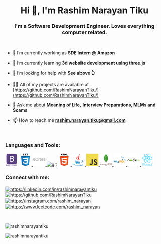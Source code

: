 <!--
### Hi there 👋
Here are some ideas to get you started:

- 🔭 I’m currently working on ...
- 🌱 I’m currently learning ...
- 👯 I’m looking to collaborate on ...
- 🤔 I’m looking for help with ...
- 💬 Ask me about ...
- 📫 How to reach me: ...
- 😄 Pronouns: ...
- ⚡ Fun fact: ...
-->


<h1 align="center">Hi 👋, I'm Rashim Narayan Tiku</h1>
<h3 align="center">I'm a Software Development Engineer. Loves everything computer related.</h3>
<br>

- 🔭 I’m currently working as **SDE Intern @ Amazon**

- 🌱 I’m currently learning **3d website development using three.js**

- 🤔 I’m looking for help with **See above 👆** 

- 👨‍💻 All of my projects are available at [https://github.com/RashimNarayanTiku/](https://github.com/RashimNarayanTiku/)

- 💬 Ask me about **Meaning of Life, Interview Preparations, MLMs and Scams**

- 📫 How to reach me **rashim.narayan.tiku@gmail.com**


<br>
<h3 align="left">Languages and Tools:</h3>
<p align="left"> <a href="https://getbootstrap.com" target="_blank"> <img src="https://raw.githubusercontent.com/devicons/devicon/master/icons/bootstrap/bootstrap-plain-wordmark.svg" alt="bootstrap" width="40" height="40"/></a> <a href="https://www.w3schools.com/cpp/" target="_blank"> </a> <a href="https://www.w3schools.com/css/" target="_blank"> <img src="https://raw.githubusercontent.com/devicons/devicon/master/icons/css3/css3-original-wordmark.svg" alt="css3" width="40" height="40"/> </a> <a href="https://expressjs.com" target="_blank"> <img src="https://raw.githubusercontent.com/devicons/devicon/master/icons/express/express-original-wordmark.svg" alt="express" width="40" height="40"/> </a> <img src="https://www.vectorlogo.zone/logos/git-scm/git-scm-icon.svg" alt="git" width="40" height="40"/> </a> <a href="https://www.w3.org/html/" target="_blank"> <img src="https://raw.githubusercontent.com/devicons/devicon/master/icons/html5/html5-original-wordmark.svg" alt="html5" width="40" height="40"/> </a> <a href="https://www.java.com" target="_blank"> <img src="https://raw.githubusercontent.com/devicons/devicon/master/icons/java/java-original.svg" alt="java" width="40" height="40"/> </a> <a href="https://developer.mozilla.org/en-US/docs/Web/JavaScript" target="_blank"> <img src="https://raw.githubusercontent.com/devicons/devicon/master/icons/javascript/javascript-original.svg" alt="javascript" width="40" height="40"/> </a> <a href="https://www.mongodb.com/" target="_blank"> <img src="https://raw.githubusercontent.com/devicons/devicon/master/icons/mongodb/mongodb-original-wordmark.svg" alt="mongodb" width="40" height="40"/> </a> <a href="https://www.mysql.com/" target="_blank"> <img src="https://raw.githubusercontent.com/devicons/devicon/master/icons/mysql/mysql-original-wordmark.svg" alt="mysql" width="40" height="40"/> </a> <a href="https://nodejs.org" target="_blank"> <img src="https://raw.githubusercontent.com/devicons/devicon/master/icons/nodejs/nodejs-original-wordmark.svg" alt="nodejs" width="40" height="40"/> </a> <a href="https://reactjs.org/" target="_blank"> <img src="https://raw.githubusercontent.com/devicons/devicon/master/icons/react/react-original-wordmark.svg" alt="react" width="40" height="40"/> </a></p>


<h3 align="left">Connect with me:</h3>
<p align="left">
<a href="https://linkedin.com/in/rashimnarayantiku" target="blank"><img align="center" src="https://cdn.jsdelivr.net/npm/simple-icons@3.0.1/icons/linkedin.svg" alt="https://linkedin.com/in/rashimnarayantiku" height="30" width="40" /></a>
<a href="https://github.com/RashimNarayanTiku" target="blank"><img align="center" src="https://cdn.jsdelivr.net/npm/simple-icons@3.0.1/icons/github.svg" alt="https://github.com/RashimNarayanTiku" height="30" width="40" /></a>
<a href="https://instagram.com/rashim_narayan" target="blank"><img align="center" src="https://cdn.jsdelivr.net/npm/simple-icons@3.0.1/icons/instagram.svg" alt="https://instagram.com/rashim_narayan" height="30" width="40" /></a>
<a href="https://www.leetcode.com/rashim_narayan" target="blank"><img align="center" src="https://cdn.jsdelivr.net/npm/simple-icons@3.0.1/icons/leetcode.svg" alt="https://www.leetcode.com/rashim_narayan" height="30" width="40" /></a>
</p>
<br>


<p><img style="width:32rem; margin:0;" src="https://github-readme-stats.vercel.app/api?username=rashimnarayantiku&show_icons=true&locale=en" alt="rashimnarayantiku" /></p>
<p><img style="width:32rem; margin:0;" src="https://github-readme-streak-stats.herokuapp.com/?user=rashimnarayantiku&" alt="rashimnarayantiku" /></p>

